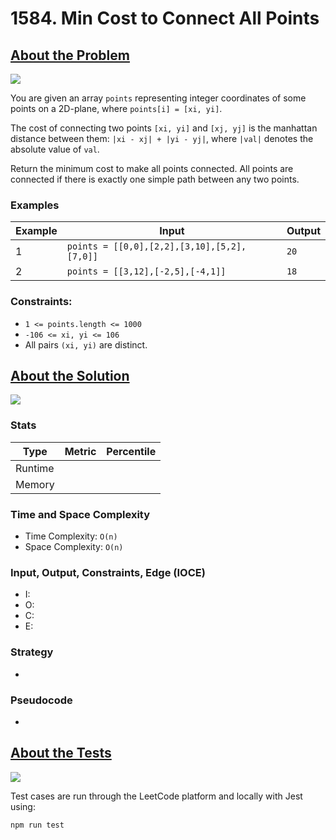 # 1584. Min Cost to Connect All Points

## <a href='https://leetcode.com/problems/min-cost-to-connect-all-points/description/?envType=daily-question&envId=2023-09-15'>About the Problem</a>

<img src='https://img.shields.io/badge/LeetCode-FFA116.svg?style=for-the-badge&logo=LeetCode&logoColor=white' />

You are given an array `points` representing integer coordinates of some points on a 2D-plane, where `points[i] = [xi, yi]`.

The cost of connecting two points `[xi, yi]` and `[xj, yj]` is the manhattan distance between them: `|xi - xj| + |yi - yj|`, where `|val|` denotes the absolute value of `val`.

Return the minimum cost to make all points connected. All points are connected if there is exactly one simple path between any two points.


### Examples

| Example| Input | Output |
| --- | --- | --- |
| 1 | `points = [[0,0],[2,2],[3,10],[5,2],[7,0]]` | `20` |
| 2 | `points = [[3,12],[-2,5],[-4,1]]` | `18` |

### Constraints:

- `1 <= points.length <= 1000`
- `-106 <= xi, yi <= 106`
- All pairs `(xi, yi)` are distinct.

## <a href='./minCostConnectPoints.js'>About the Solution</a>

<img src='https://img.shields.io/badge/JavaScript-F7DF1E.svg?style=for-the-badge&logo=JavaScript&logoColor=black' />

<!-- Add Metrics from LeetCode -->
### Stats
| Type | Metric | Percentile |
| --- | --- | --- |
| Runtime |  |  |
| Memory |  |  |

<!-- Change Time and Space Complexity -->
### Time and Space Complexity
  - Time Complexity: `O(n)`
  - Space Complexity: `O(n)`

<!-- Planning -->
### Input, Output, Constraints, Edge (IOCE)

  - I:
  - O:
  - C:
  - E:

### Strategy
-

### Pseudocode
-

## <a href='./minCostConnectPoints.test.js'>About the Tests</a>

<img src='https://img.shields.io/badge/Jest-C21325.svg?style=for-the-badge&logo=Jest&logoColor=white' />

Test cases are run through the LeetCode platform and locally with Jest using:
```
npm run test
```